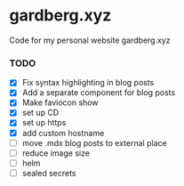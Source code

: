 # gardberg.xyz

Code for my personal website gardberg.xyz

### TODO

- [x] Fix syntax highlighting in blog posts
- [x] Add a separate component for blog posts
- [x] Make faviocon show
- [x] set up CD
- [x] set up https
- [x] add custom hostname
- [ ] move .mdx blog posts to external place
- [ ] reduce image size
- [ ] helm
- [ ] sealed secrets
